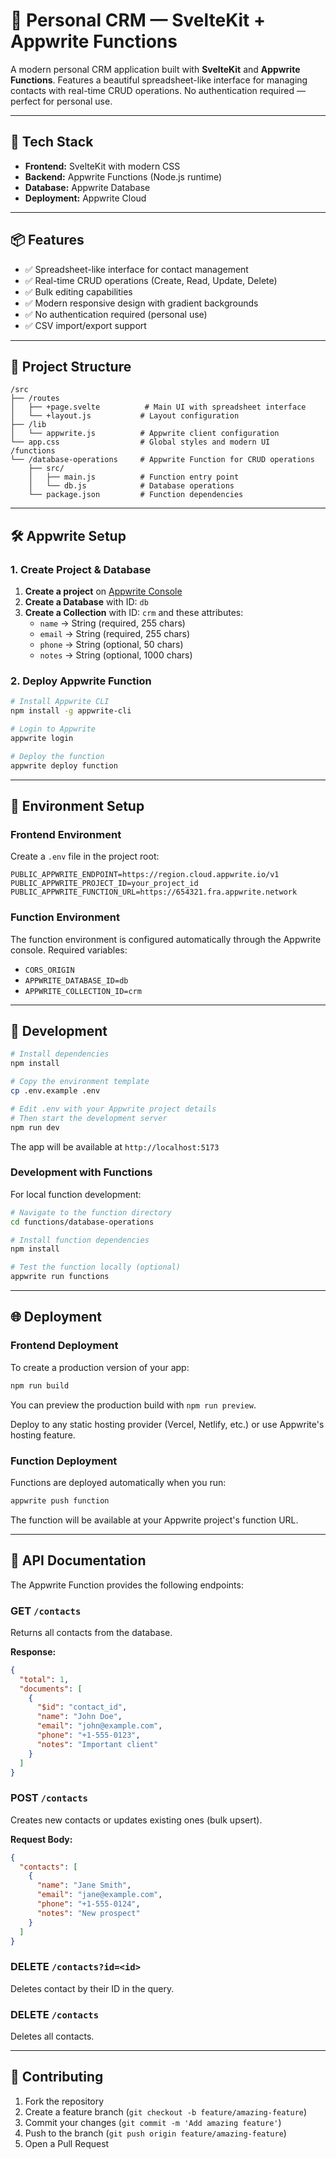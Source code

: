 # 🧾 Personal CRM — SvelteKit + Appwrite Functions

A modern personal CRM application built with **SvelteKit** and **Appwrite Functions**. Features a beautiful spreadsheet-like interface for managing contacts with real-time CRUD operations. No authentication required — perfect for personal use.

---

## 🚀 Tech Stack

- **Frontend:** SvelteKit with modern CSS
- **Backend:** Appwrite Functions (Node.js runtime)
- **Database:** Appwrite Database
- **Deployment:** Appwrite Cloud

---

## 📦 Features

- ✅ Spreadsheet-like interface for contact management
- ✅ Real-time CRUD operations (Create, Read, Update, Delete)
- ✅ Bulk editing capabilities
- ✅ Modern responsive design with gradient backgrounds
- ✅ No authentication required (personal use)
- ✅ CSV import/export support

---

## 📁 Project Structure

```
/src
├── /routes
│   ├── +page.svelte          # Main UI with spreadsheet interface
│   └── +layout.js           # Layout configuration
├── /lib
│   └── appwrite.js          # Appwrite client configuration
└── app.css                  # Global styles and modern UI
/functions
└── /database-operations     # Appwrite Function for CRUD operations
    ├── src/
    │   ├── main.js          # Function entry point
    │   └── db.js            # Database operations
    └── package.json         # Function dependencies
```

---

## 🛠️ Appwrite Setup

### 1. Create Project & Database
1. **Create a project** on [Appwrite Console](https://cloud.appwrite.io)
2. **Create a Database** with ID: `db`
3. **Create a Collection** with ID: `crm` and these attributes:
   - `name` → String (required, 255 chars)
   - `email` → String (required, 255 chars)
   - `phone` → String (optional, 50 chars)
   - `notes` → String (optional, 1000 chars)

### 2. Deploy Appwrite Function
```bash
# Install Appwrite CLI
npm install -g appwrite-cli

# Login to Appwrite
appwrite login

# Deploy the function
appwrite deploy function
```

---

## 🔐 Environment Setup

### Frontend Environment
Create a `.env` file in the project root:

```env
PUBLIC_APPWRITE_ENDPOINT=https://region.cloud.appwrite.io/v1
PUBLIC_APPWRITE_PROJECT_ID=your_project_id
PUBLIC_APPWRITE_FUNCTION_URL=https://654321.fra.appwrite.network
```

### Function Environment
The function environment is configured automatically through the Appwrite console. Required variables:
- `CORS_ORIGIN`
- `APPWRITE_DATABASE_ID=db`
- `APPWRITE_COLLECTION_ID=crm`

---

## 🧪 Development

```bash
# Install dependencies
npm install

# Copy the environment template
cp .env.example .env

# Edit .env with your Appwrite project details
# Then start the development server
npm run dev
```

The app will be available at `http://localhost:5173`

### Development with Functions

For local function development:

```bash
# Navigate to the function directory
cd functions/database-operations

# Install function dependencies
npm install

# Test the function locally (optional)
appwrite run functions
```

---

## 🌐 Deployment

### Frontend Deployment

To create a production version of your app:

```bash
npm run build
```

You can preview the production build with `npm run preview`.

Deploy to any static hosting provider (Vercel, Netlify, etc.) or use Appwrite's hosting feature.

### Function Deployment

Functions are deployed automatically when you run:

```bash
appwrite push function
```

The function will be available at your Appwrite project's function URL.

---

## 📖 API Documentation

The Appwrite Function provides the following endpoints:

### GET `/contacts`
Returns all contacts from the database.

**Response:**
```json
{
  "total": 1,
  "documents": [
    {
      "$id": "contact_id",
      "name": "John Doe",
      "email": "john@example.com",
      "phone": "+1-555-0123",
      "notes": "Important client"
    }
  ]
}
```

### POST `/contacts`
Creates new contacts or updates existing ones (bulk upsert).

**Request Body:**
```json
{
  "contacts": [
    {
      "name": "Jane Smith",
      "email": "jane@example.com",
      "phone": "+1-555-0124",
      "notes": "New prospect"
    }
  ]
}
```

### DELETE `/contacts?id=<id>`
Deletes contact by their ID in the query.

### DELETE `/contacts`
Deletes all contacts.

---

## 🤝 Contributing

1. Fork the repository
2. Create a feature branch (`git checkout -b feature/amazing-feature`)
3. Commit your changes (`git commit -m 'Add amazing feature'`)
4. Push to the branch (`git push origin feature/amazing-feature`)
5. Open a Pull Request
